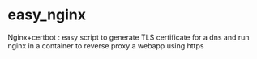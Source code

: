 # easy_nginx
Nginx+certbot : easy script to generate TLS certificate for a dns and run nginx in a container to reverse proxy a webapp using https
